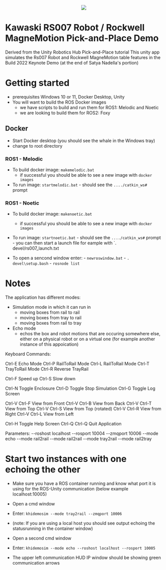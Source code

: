<p align="center"><img src="img/0_pick_place.gif"/></p>

# Kawaski RS007 Robot / Rockwell MagneMotion Pick-and-Place Demo

Derived from the Unity Robotics Hub Pick-and-Place tutorial
This unity app simulates the Rs007 Robot and Rockwell MagneMotion table features in the Build 2022 Keynote Demo (at the end of Satya Nadella's portion)

# Getting started
- prerequisites Windows 10 or 11, Docker Desktop, Unity
- You will want to build the ROS Docker images 
   - we have scripts to build and run them for ROS1: Melodic and Noetic
   - we are looking to build them for ROS2: Foxy

## Docker
- Start Docker desktop (you should see the whale in the Windows tray)
- change to root directory

### ROS1 - Melodic
- To build docker image: `makemelodic.bat`
	- if successful you should be able to see a new image with `docker images`
- To run image: `startmelodic.bat`
    	- should see the `..../catkin_ws#` prompt

### ROS1 - Noetic
- To build docker image: `makenoetic.bat`
	- if successful you should be able to see a new image with `docker images`
- To run image: `startnoetic.bat`
      - should see the `..../catkin_ws#` prompt
      - you can then start a launch file for eample with `. devel/rs007_launch.txt
      
- To open a sencond window enter:
      - `newroswindow.bat`
      - `. devel\setup.bash`
      - `rosnode list`
      
# Notes
The application has different modes:
  - Simulation mode in which it can run in 
       - moving boxes from rail to rail
       - moving boxes from tray to rail
       - moving boxes from rail to tray
  - Echo mode
       - echos the box and robot motions that are occuring somewhere else, either on a physical robot or on a virtual one (for example another instance of this appoication)


Keyboard Commands:

   Ctrl-E Echo Mode
   Ctrl-P RailToRail Mode
   Ctrl-L RailToRail Mode
   Ctrl-T TrayToRail Mode
   Ctrl-R Reverse TrayRail
            
   Ctrl-F Speed up
   Ctrl-S Slow down
            
   Ctrl-N Toggle Enclosure
   Ctrl-D Toggle Stop Simulation
   Ctrl-G Toggle Log Screen
            
   Ctrl-V Ctrl-F View from Front
   Ctrl-V Ctrl-B View from Back
   Ctrl-V Ctrl-T View from Top
   Ctrl-V Ctrl-S View from Top (rotated)
   Ctrl-V Ctrl-R View from Right
   Ctrl-V Ctrl-L View from Left
            
   Ctrl-H Toggle Help Screen
   Ctrl-Q Ctrl-Q Quit Application

Parameters:
   --roshost localhost
   --rosport 10004
   --zmqport 10006
   --mode echo
   --mode rail2rail
   --mode rail2rail
   --mode tray2rail
   --mode rail2tray
 
 
 # Start two instances with one echoing the other
   - Make sure you have a ROS container running and know what port it is using for the ROS-Unity communication (below example localhost:10005)
   
   - Open a cmd window
   - Enter: `khidemosim --mode tray2rail --zmqport 10006`
   - (note: If you are using a local host you should see output echoing the statusrunning in the container window)
   - Open a second cmd window
   - Enter: `khidemosim --mode echo --roshost localhost --rosport 10005`
   - The upper left communication HUD IP window should be showing green communication arrows

